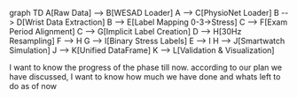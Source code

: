 graph TD
A[Raw Data] --> B[WESAD Loader]
A --> C[PhysioNet Loader]
B --> D[Wrist Data Extraction]
B --> E[Label Mapping 0-3→Stress]
C --> F[Exam Period Alignment]
C --> G[Implicit Label Creation]
D --> H[30Hz Resampling]
F --> H
G --> I[Binary Stress Labels]
E --> I
H --> J[Smartwatch Simulation]
J --> K[Unified DataFrame]
K --> L[Validation & Visualization]


I want to know the progress of the phase till now. according to our plan we have discussed, I want to know how much we have done and whats left to do as of now